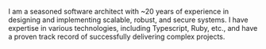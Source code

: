 I am a seasoned software architect with ~20 years of experience in designing and implementing scalable, robust, and secure systems. I have expertise in various technologies, including Typescript, Ruby, etc., and have a proven track record of successfully delivering complex projects.

<!--
**izambl/izambl** is a ✨ _special_ ✨ repository because its `README.md` (this file) appears on your GitHub profile.

Here are some ideas to get you started:

- 🔭 I’m currently working on ...
- 🌱 I’m currently learning ...
- 👯 I’m looking to collaborate on ...
- 🤔 I’m looking for help with ...
- 💬 Ask me about ...
- 📫 How to reach me: ...
- 😄 Pronouns: ...
- ⚡ Fun fact: ...
-->
